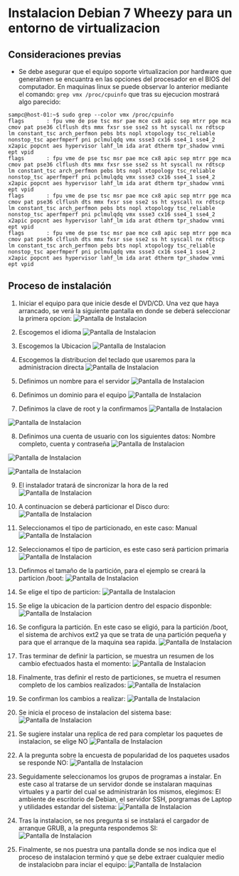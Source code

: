 # Instalacion Debian 7 Wheezy para un entorno de virtualizacion
## Consideraciones previas
* Se debe asegurar que el equipo soporte virtualizacion por hardware que generalmen se encuantra en las opciones del procesador en el BIOS del computador. En maquinas linux se puede observar lo anterior mediante el comando:
`grep vmx /proc/cpuinfo` que tras su ejecucion mostrará algo parecido:
```
sampc@host-01:~$ sudo grep --color vmx /proc/cpuinfo 
flags		: fpu vme de pse tsc msr pae mce cx8 apic sep mtrr pge mca cmov pat pse36 clflush dts mmx fxsr sse sse2 ss ht syscall nx rdtscp lm constant_tsc arch_perfmon pebs bts nopl xtopology tsc_reliable nonstop_tsc aperfmperf pni pclmulqdq vmx ssse3 cx16 sse4_1 sse4_2 x2apic popcnt aes hypervisor lahf_lm ida arat dtherm tpr_shadow vnmi ept vpid
flags		: fpu vme de pse tsc msr pae mce cx8 apic sep mtrr pge mca cmov pat pse36 clflush dts mmx fxsr sse sse2 ss ht syscall nx rdtscp lm constant_tsc arch_perfmon pebs bts nopl xtopology tsc_reliable nonstop_tsc aperfmperf pni pclmulqdq vmx ssse3 cx16 sse4_1 sse4_2 x2apic popcnt aes hypervisor lahf_lm ida arat dtherm tpr_shadow vnmi ept vpid
flags		: fpu vme de pse tsc msr pae mce cx8 apic sep mtrr pge mca cmov pat pse36 clflush dts mmx fxsr sse sse2 ss ht syscall nx rdtscp lm constant_tsc arch_perfmon pebs bts nopl xtopology tsc_reliable nonstop_tsc aperfmperf pni pclmulqdq vmx ssse3 cx16 sse4_1 sse4_2 x2apic popcnt aes hypervisor lahf_lm ida arat dtherm tpr_shadow vnmi ept vpid
flags		: fpu vme de pse tsc msr pae mce cx8 apic sep mtrr pge mca cmov pat pse36 clflush dts mmx fxsr sse sse2 ss ht syscall nx rdtscp lm constant_tsc arch_perfmon pebs bts nopl xtopology tsc_reliable nonstop_tsc aperfmperf pni pclmulqdq vmx ssse3 cx16 sse4_1 sse4_2 x2apic popcnt aes hypervisor lahf_lm ida arat dtherm tpr_shadow vnmi ept vpid
```

## Proceso de instalación

1. Iniciar el equipo para que inicie desde el DVD/CD. Una vez que haya arrancado, se verá la siguiente pantalla en donde se deberá seleccionar la primera opcion:
![Pantalla de Instalacion](Images/00_instalacion_Devian_Servidor/00_pantalla_inicial.png)

2. Escogemos el idioma
![Pantalla de Instalacion](Images/00_instalacion_Devian_Servidor/01_pantalla_idioma.png)

3. Escogemos la Ubicacion
![Pantalla de Instalacion](Images/00_instalacion_Devian_Servidor/02_pantalla_ubicacion.png)

4. Escogemos la distribucion del teclado que usaremos para la administracion directa
![Pantalla de Instalacion](Images/00_instalacion_Devian_Servidor/03_pantalla_teclado.png)

5. Definimos un nombre para el servidor
![Pantalla de Instalacion](Images/00_instalacion_Devian_Servidor/04_pantalla_nombre_maquina.png)

6. Definimos un dominio para el equipo
![Pantalla de Instalacion](Images/00_instalacion_Devian_Servidor/05_pantalla_nombre_dominio.png)

7. Definimos la clave de root y la confirmamos
![Pantalla de Instalacion](Images/00_instalacion_Devian_Servidor/06_pantalla_clave_root.png)

![Pantalla de Instalacion](Images/00_instalacion_Devian_Servidor/06_pantalla_clave_root-01.png)

8. Definimos una cuenta de usuario con los siguientes datos: Nombre completo, cuenta y contraseña
![Pantalla de Instalacion](Images/00_instalacion_Devian_Servidor/07_pantalla_Usuario.png)

![Pantalla de Instalacion](Images/00_instalacion_Devian_Servidor/07_pantalla_Usuario_01.png)

![Pantalla de Instalacion](Images/00_instalacion_Devian_Servidor/07_pantalla_Usuario_02.png)

9. El instalador tratará de sincronizar la hora de la red
![Pantalla de Instalacion](Images/00_instalacion_Devian_Servidor/08_pantalla_hora_red.png)

10. A continuacion se deberá particionar el Disco duro:
![Pantalla de Instalacion](Images/00_instalacion_Devian_Servidor/09_pantalla_seleccion_hdd.png)

11. Seleccionamos el tipo de particionado, en este caso: Manual
![Pantalla de Instalacion](Images/00_instalacion_Devian_Servidor/09_pantalla_tipo_particionado.png)

12. Seleccionamos el tipo de particion, es este caso será particion primaria
![Pantalla de Instalacion](Images/00_instalacion_Devian_Servidor/10_pantalla_tipo_particion.png)

13. Definmos el tamaño de la partición, para el ejemplo se creará la particion /boot:
![Pantalla de Instalacion](Images/00_instalacion_Devian_Servidor/11_pantalla_particion_boot.png)

14. Se elige el tipo de particion:
![Pantalla de Instalacion](Images/00_instalacion_Devian_Servidor/12_pantalla_particion_boot_lugar.png)

15. Se elige la ubicacion de la particion dentro del espacio disponble:
![Pantalla de Instalacion](Images/00_instalacion_Devian_Servidor/12_pantalla_particion_boot_lugar_01.png)

16. Se configura la partición. En este caso se eligió, para la partición /boot, el sistema de archivos ext2 ya que se trata de una partición pequeña y para que el arranque de la maquina sea rapida.
![Pantalla de Instalacion](Images/00_instalacion_Devian_Servidor/12_pantalla_particion_boot_lugar_02.png)

17. Tras terminar de definir la particion, se muestra un resumen de los cambio efectuados hasta el momento:
![Pantalla de Instalacion](Images/00_instalacion_Devian_Servidor/13_pantalla_otras_particiones.png)

18. Finalmente, tras definir el resto de particiones, se muetra el resumen completo de los cambios realizados:
![Pantalla de Instalacion](Images/00_instalacion_Devian_Servidor/14_pantalla_partiones_resumen.png)

19. Se confirman los cambios a realizar:
![Pantalla de Instalacion](Images/00_instalacion_Devian_Servidor/15_pantalla_partiones_confirmaciones.png)

20. Se inicia el proceso de instalacion del sistema base:
![Pantalla de Instalacion](Images/00_instalacion_Devian_Servidor/16_pantalla_proceso_instalacion.png)

21. Se sugiere instalar una replica de red para completar los paquetes de instalacion, se elige NO
![Pantalla de Instalacion](Images/00_instalacion_Devian_Servidor/17_pantalla_replica_red.png)

22. A la pregunta sobre la encuesta de popularidad de los paquetes usados se responde NO:
![Pantalla de Instalacion](Images/00_instalacion_Devian_Servidor/20_pantalla_encuesta_popularidad.png)

23. Seguidamente seleccionamos los grupos de programas a instalar. En este caso al tratarse de un servidor donde se instalaran maquinas virtuales y a partir del cual se administrarán los mismos, elegimos: El ambiente de escritorio de Debian, el servidor SSH, porgramas de Laptop y utilidades estandar del sistema:
![Pantalla de Instalacion](Images/00_instalacion_Devian_Servidor/21_pantalla_paquetees_a_instalar.png)

24. Tras la instalacion, se nos pregunta si se instalará el cargador de arranque GRUB, a la pregunta respondemos SI:
![Pantalla de Instalacion](Images/00_instalacion_Devian_Servidor/23_pantalla_grub.png)

25. Finalmente, se nos puestra una pantalla donde se nos indica que el proceso de instalacion terminó y que se debe extraer cualquier medio de instalaciobn para inciar el equipo:
![Pantalla de Instalacion](Images/00_instalacion_Devian_Servidor/24_pantalla_finalizacion.png)
